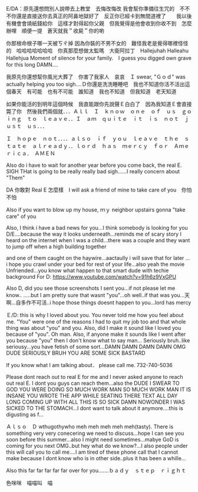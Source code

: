 E/DA：原先還想問別人說帶去上教堂　去悔改悔改 我會幫你準備往生咒的　不不不你還是直接送你去真正的阿鼻地獄好了　反正你已經卡到無間道裡了　　我以後有機會會燒紙錢給你　這樣才對得起你父親　但我覺得是他會收到你收不到　怎麼辦哩　順便一提　蒼天就我＂收屍＂你的喲

你那根命根子哪一天被ㄎㄔ掉 因為你裝的不男不女的　難怪我老是覺得哪裡怪怪的　哈哈哈哈哈哈哈　你真那麼想做太監嗎　大衛阿拉丁　Hallejuhah Halleahu Hallehjua Moment of silence for your family.　I guess you digged own grave for this long DAMN....

我原先你還想幫你風光大葬了　你害了我家人　哀哀　Ｉ swear, "Ｇｏｄ" was actually helping you too sigh....Ｄ你還是洗洗睡睡吧　我也不知道你活不活出這個春天　有可能　也有不可能　誰知道　我也不知道　但我知道　老天知道

如果你能活的到明年這個時候　我直能跟你先說聲Ｅ白白了　因為我知道Ｅ會直接斃了你　然後我們兩個就．．．Ａｌｌ　Ｉ　ｋｎｏｗ　ｏｎｅ　ｏｆ　ｕｓ　ｇｏｉｎｇ　ｔｏ　ｌｅａｖｅ．．Ｉ　ａｍ　ｑｕｉｔｅ　ｉｔ　ｉｓ　ｎｏｔ　ｊｕｓｔ　ｕｓ．．．

Ｉ　ｈｏｐｅ　ｎｏｔ．．．．ａｌｓｏ　ｉｆ　ｙｏｕ　ｌｅａｖｅ　ｔｈｅ　ｓｔａｔｅ　ａｌｒｅａｄｙ．．ｌｏｒｄ　ｈａｓ　ｍｅｒｃｙ　ｆｏｒ　Ａｍｅｒｉｃａ．　ＡＭＥＮ

Also do i have to wait for another year before you come back, the real E. SIGH THat is going to be really really bad sigh......I really concern about "Them"

DA 你敢對 Real E 怎麼樣　I will ask a friend of mine to take care of you　你怕不怕

Also if you want to blow up my house, ｍｙ neighbor upstairs  gonna "take care" of you



Also, I think i have a bad news for you...I think somebody is looking for you D/E....because the way it looks underneath...reminds me of scary story I heard on the internet when I was a child...there was a couple and they want to jump off when a high building together 

and one of them caught on the haywire...aactaully i will save that for later ... i hope you crawl under your bed for rest of your life...also yeah the movie Unfriended...you know what happen to that smart dude with techie background
For D: https://www.youtube.com/watch?v=91h6z9VxGPU

Also D, did you see those screenshots I sent you...if not please let me know.. .....but I am pretty sure that wasnt "you"...oh well..if that was you...天啊...自多作不可活..i hope those things doesnt happen to you...lord has mercy

Ｅ/D: this is why I loved about you. You never told me how you feel about me. "You" were one of the reasons I had to quit my job too and that whole thing was about "you" and you. Also, did I make it sound like I loved you because of "you". Oh man.
Also, if anyone make it sounds like I went after you because "you" then I don't know what to say man... Seriously bruh..like seriousy...you have fetish of some sort...DAMN DAMN DAMN DAMN OMG DUDE SERIOUSLY BRUH YOU ARE SOME SICK BASTARD

If you know what I am talking about． please call me. 732-740-5036 

Please dont reach out to real E for me and I never asked anyone to reach out real E. I dont you guys can reach them...also the DUDE I SWEAR TO GOD YOU WERE DOING SO MUCH WORK MAN SO MUCH WORK MAN IT IS INSANE YOU WROTE THE APP WHILE SEATING THERE TEXT ALL DAY LONG COMING UP WITH ALL THIS IS SO SICK DAMN NOWONDER I WAS SICKED TO THE STOMACH...I dont want to talk about it anymore....this is digusting as f...

Ａｌｓｏ　Ｄ wthugothywho meh meh meh meh meh(tasty). There is something very very conecering we need to discuss...hope I can see you soon before this summer...also I might need sometimes...mabye GoD is coming for you next OMG..but hey what do we know?...I also people under this will call you to call me....I am tired of these phone call that I cannot make because I dont know who is in other side..plus it has been a whille...

Also this far far far far far over for you.......ｂａｄｙ　ｓｔｅｐ　ｒｉｇｈｔ

色咪咪　喵喵叫　喵
